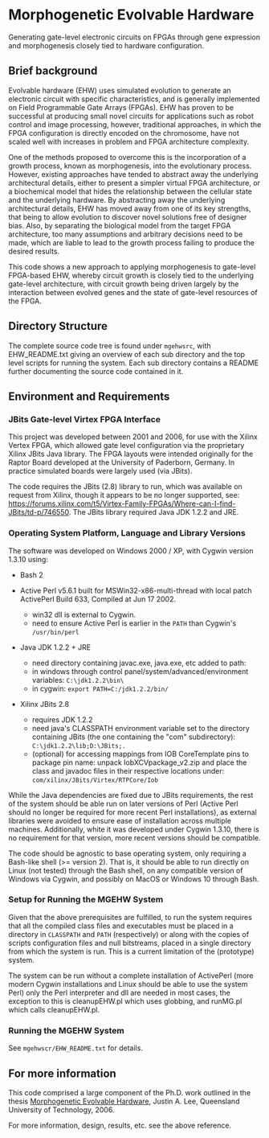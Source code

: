 # Morphogenetic Evolvable Hardware

Generating gate-level electronic circuits on FPGAs through gene expression and morphogenesis closely tied to hardware configuration.

## Brief background

Evolvable hardware (EHW) uses simulated evolution to generate an electronic circuit with specific characteristics, and is generally implemented on Field Programmable Gate Arrays (FPGAs).
EHW has proven to be successful at producing small novel circuits for applications such as
robot control and image processing, however, traditional approaches,
in which the FPGA configuration is directly encoded on the chromosome,
have not scaled well with increases in problem and FPGA architecture complexity.

One of the methods proposed to overcome this is the incorporation of a growth process,
known as morphogenesis, into the evolutionary process. However, existing approaches have tended to
abstract away the underlying architectural details, either to present a simpler virtual FPGA architecture,
or a biochemical model that hides the relationship between the cellular state and the underlying hardware.
By abstracting away the underlying architectural details, EHW has moved away from one of its key strengths,
that being to allow evolution to discover novel solutions free of designer bias.
Also, by separating the biological model from the target FPGA architecture, too many assumptions
and arbitrary decisions need to be made, which are liable to lead to the growth process failing to produce
the desired results.

This code shows a new approach to applying morphogenesis to gate-level FPGA-based EHW,
whereby circuit growth is closely tied to the underlying gate-level architecture,
with circuit growth being driven largely by the interaction between evolved genes and the
state of gate-level resources of the FPGA.

## Directory Structure

The complete source code tree is found under `mgehwsrc`, with EHW_README.txt giving an
overview of each sub directory and the top level scripts for running the system.
Each sub directory contains a README further documenting the source code contained in it.

## Environment and Requirements

### JBits Gate-level Virtex FPGA Interface

This project was developed between 2001 and 2006, for use with the Xilinx Vertex FPGA,
which allowed gate level configuration via the proprietary Xilinx JBits Java library.
The FPGA layouts were intended originally for the Raptor Board developed at the
University of Paderborn, Germany. In practice simulated boards were largely used (via JBits).

The code requires the JBits (2.8) library to run, which was available on request from Xilinx,
though it appears to be no longer supported,
see: <https://forums.xilinx.com/t5/Virtex-Family-FPGAs/Where-can-I-find-JBits/td-p/746550>.
The JBits library required Java JDK 1.2.2 and JRE.

### Operating System Platform, Language and Library Versions

The software was developed on Windows 2000 / XP, with Cygwin version 1.3.10 using:
* Bash 2
* Active Perl v5.6.1 built for MSWin32-x86-multi-thread
  with local patch ActivePerl Build 633, Compiled at Jun 17 2002.
	* win32 dll is external to Cygwin.
	* need to ensure Active Perl is earlier in the `PATH` than Cygwin's `/usr/bin/perl`

* Java JDK 1.2.2 + JRE
    * need directory containing javac.exe, java.exe, etc added to path:
	* in windows through control panel/system/advanced/environment variables: `C:\jdk1.2.2\bin\`
	* in cygwin: `export PATH=C:/jdk1.2.2/bin/`

* Xilinx JBits 2.8
    * requires JDK 1.2.2
    * need java's CLASSPATH environment variable set to the directory containing JBits
      (the one containing the "com" subdirectory): `C:\jdk1.2.2\lib;D:\JBits;.`
	* (optional) for accessing mappings from IOB CoreTemplate pins to package pin name:
      unpack IobXCVpackage_v2.zip and place the class and javadoc files in their respective locations
      under: `com/xilinx/JBits/Virtex/RTPCore/Iob`

While the Java dependencies are fixed due to JBits requirements, the rest of the system
should be able run on later versions of Perl (Active Perl should no longer be required
for more recent Perl installations), as external libraries were avoided to ensure
ease of installation across multiple machines. Additionally, white it was developed under
Cygwin 1.3.10, there is no requirement for that version, more recent versions should be
compatible.

The code should be agnostic to base operating system, only requiring a Bash-like shell (>= version 2).
That is, it should be able to run directly on Linux (not tested) through the Bash shell,
on any compatible version of Windows via Cygwin, and possibly on MacOS or Windows 10
through Bash.

### Setup for Running the MGEHW System

Given that the above prerequisites are fulfilled, to run the system requires
that all the compiled class files and executables must be placed in a directory
in `CLASSPATH` and `PATH` (respectively) or along with the copies of scripts
configuration files and null bitstreams, placed in a single directory
from which the system is run. This is a current limitation of the (prototype) system.

The system can be run without a complete installation of ActivePerl (more modern
Cygwin installations and Linux should be able to use the system Perl)
only the Perl interpreter and dll are needed in most cases, the exception to
this is cleanupEHW.pl which uses globbing, and runMG.pl which calls
cleanupEHW.pl.

### Running the MGEHW System

See `mgehwscr/EHW_README.txt` for details.


## For more information

This code comprised a large component of the Ph.D. work outlined in the thesis
[Morphogenetic Evolvable Hardware](https://eprints.qut.edu.au/16231/ "QUT ePrints"), 
Justin A. Lee, Queensland University of Technology, 2006.

For more information, design, results, etc. see the above reference.
